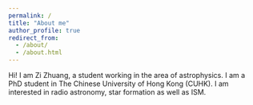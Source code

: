 ```yaml
---
permalink: /
title: "About me"
author_profile: true
redirect_from: 
  - /about/
  - /about.html
---
```


Hi! I am Zi Zhuang, a student working in the area of astrophysics. I am a PhD student in The Chinese University of Hong Kong (CUHK). I am interested in radio astronomy, star formation as well as ISM. 

<!-- You can find my CV here.

My background and history
=====
I received my M.A. in Astrophysics from University of Science and Technology of China (actually I finished my thesis at [Purple Mountain Observatory](http://www.pmo.ac.cn/) (PMO)), and my B.A. in Physics in Sun Yat-sen University (SYSU). -->


